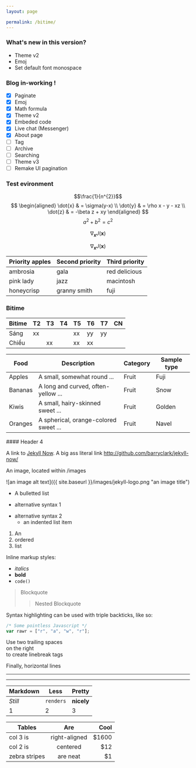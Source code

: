 ```yaml
---
layout: page

permalink: /bitime/
---
```

<!-- title: Bitime -->

### What's new in this version?
- Theme v2
- Emoj
- Set default font monospace

### Blog in-working !

- [x] Paginate
- [x] Emoj
- [x] Math formula
- [x] Theme v2
- [x] Embeded code
- [x] Live chat (Messenger)
- [x] About page
- [ ] Tag
- [ ] Archive
- [ ] Searching
- [ ] Theme v3
- [ ] Remake UI pagination

### Test evironment

$$\frac{1}{n^{2}}$$
$$ \begin{aligned} \dot{x} & = \sigma(y-x) \\ \dot{y} & = \rho x - y - xz \\ \dot{z} & = -\beta z + xy \end{aligned} $$
$$a^2 + b^2 = c^2$$

$$ \nabla_\boldsymbol{x} J(\boldsymbol{x}) $$

$$ \nabla_\boldsymbol{x} J(\boldsymbol{x}) $$


| Priority apples | Second priority | Third priority |
|-------|--------|---------|
| ambrosia | gala | red delicious |
| pink lady | jazz | macintosh |
| honeycrisp | granny smith | fuji |

### Bitime

Bitime | T2 | T3 | T4 | T5 | T6 | T7 | CN               
------ | -- | -- | -- | -- | -- | -- | --
Sáng   | xx |    |    | xx | yy | yy |   
Chiều  |    | xx |    | xx | xx |    |   

<div class="datatable-begin"></div>

Food    | Description                           | Category | Sample type
------- | ------------------------------------- | -------- | -----------
Apples  | A small, somewhat round ...           | Fruit    | Fuji
Bananas | A long and curved, often-yellow ...   | Fruit    | Snow
Kiwis   | A small, hairy-skinned sweet ...      | Fruit    | Golden
Oranges | A spherical, orange-colored sweet ... | Fruit    | Navel

<div class="datatable-end"></div>
#### Header 4

A link to [Jekyll Now](http://github.com/barryclark/jekyll-now/). A big ass literal link <http://github.com/barryclark/jekyll-now/>

An image, located within /images

![an image alt text]({{ site.baseurl }}/images/jekyll-logo.png "an image title")

* A bulletted list
- alternative syntax 1
+ alternative syntax 2
  - an indented list item
  
<script src="https://gist.github.com/trung2nd/1f0c9e274e3f9c1f19698b539495f5af.js"></script>

1. An
2. ordered
3. list

<script async src="//jsfiddle.net/tahongtrung/vtj39zx4/embed/"></script>

Inline markup styles:

- _italics_
- **bold**
- `code()`

> Blockquote
>> Nested Blockquote

Syntax highlighting can be used with triple backticks, like so:

```javascript
/* Some pointless Javascript */
var rawr = ["r", "a", "w", "r"];
```

Use two trailing spaces  
on the right  
to create linebreak tags  

Finally, horizontal lines

----
****

Markdown | Less | Pretty
--- | --- | ---
*Still* | `renders` | **nicely**
1 | 2 | 3

| Tables        | Are           | Cool  |
| ------------- |:-------------:| -----:|
| col 3 is      | right-aligned | $1600 |
| col 2 is      | centered      |   $12 |
| zebra stripes | are neat      |    $1 |




